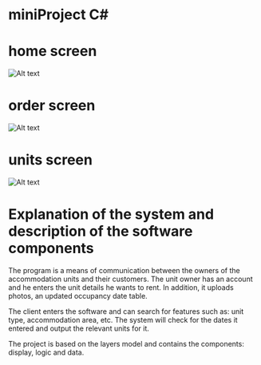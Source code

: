 # miniProject C#
# home screen
![Alt text](https://raw.githubusercontent.com/inaveh/miniProject/master/home.jpg)
# order screen
![Alt text](https://raw.githubusercontent.com/inaveh/miniProject/master/order.jpg)
# units screen
![Alt text](https://raw.githubusercontent.com/inaveh/miniProject/master/units.jpg)


# Explanation of the system and description of the software components
The program is a means of communication between the owners of the accommodation units and their customers.
The unit owner has an account and he enters the unit details he wants to rent.
In addition, it uploads photos, an updated occupancy date table.

The client enters the software and can search for features such as: unit type, accommodation area, etc.
The system will check for the dates it entered and output the relevant units for it.

The project is based on the layers model and contains the components: display, logic and data.
